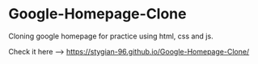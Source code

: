 # Google-Homepage-Clone
Cloning google homepage for practice using html, css and js.

Check it here --> https://stygian-96.github.io/Google-Homepage-Clone/
